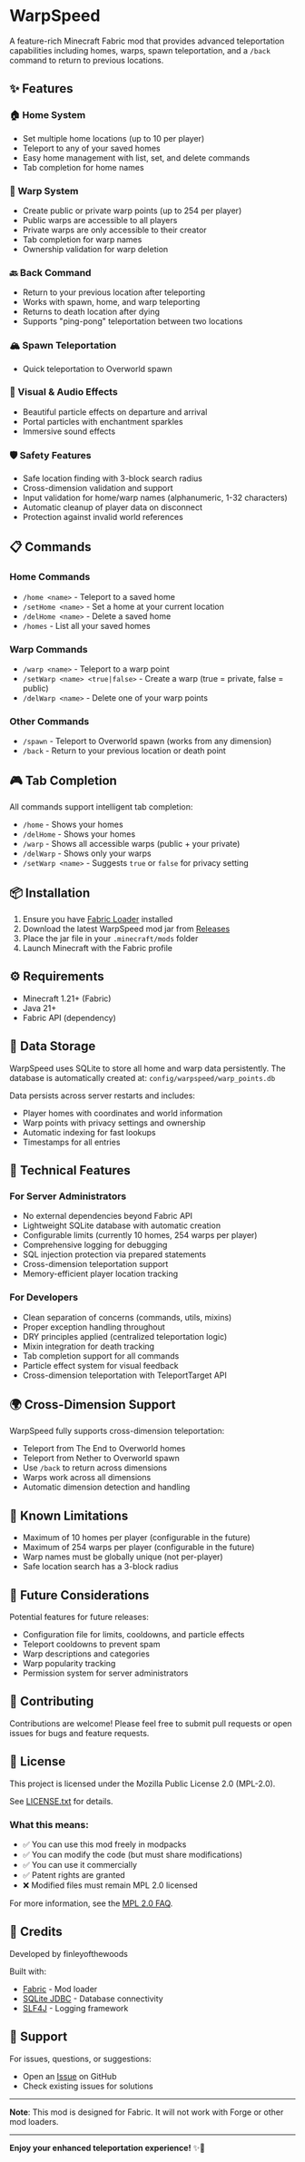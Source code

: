 # WarpSpeed

A feature-rich Minecraft Fabric mod that provides advanced teleportation capabilities including homes, warps, spawn teleportation, and a `/back` command to return to previous locations.

## ✨ Features

### 🏠 Home System
- Set multiple home locations (up to 10 per player)
- Teleport to any of your saved homes
- Easy home management with list, set, and delete commands
- Tab completion for home names

### 🌟 Warp System
- Create public or private warp points (up to 254 per player)
- Public warps are accessible to all players
- Private warps are only accessible to their creator
- Tab completion for warp names
- Ownership validation for warp deletion

### 🔙 Back Command
- Return to your previous location after teleporting
- Works with spawn, home, and warp teleporting
- Returns to death location after dying
- Supports "ping-pong" teleportation between two locations

### 🏔️ Spawn Teleportation
- Quick teleportation to Overworld spawn

### 🎨 Visual & Audio Effects
- Beautiful particle effects on departure and arrival
- Portal particles with enchantment sparkles
- Immersive sound effects

### 🛡️ Safety Features
- Safe location finding with 3-block search radius
- Cross-dimension validation and support
- Input validation for home/warp names (alphanumeric, 1-32 characters)
- Automatic cleanup of player data on disconnect
- Protection against invalid world references

## 📋 Commands

### Home Commands
- `/home <name>` - Teleport to a saved home
- `/setHome <name>` - Set a home at your current location
- `/delHome <name>` - Delete a saved home
- `/homes` - List all your saved homes

### Warp Commands
- `/warp <name>` - Teleport to a warp point
- `/setWarp <name> <true|false>` - Create a warp (true = private, false = public)
- `/delWarp <name>` - Delete one of your warp points

### Other Commands
- `/spawn` - Teleport to Overworld spawn (works from any dimension)
- `/back` - Return to your previous location or death point

## 🎮 Tab Completion

All commands support intelligent tab completion:
- `/home` - Shows your homes
- `/delHome` - Shows your homes
- `/warp` - Shows all accessible warps (public + your private)
- `/delWarp` - Shows only your warps
- `/setWarp <name>` - Suggests `true` or `false` for privacy setting

## 📦 Installation

1. Ensure you have [Fabric Loader](https://fabricmc.net/use/) installed
2. Download the latest WarpSpeed mod jar from [Releases](../../releases)
3. Place the jar file in your `.minecraft/mods` folder
4. Launch Minecraft with the Fabric profile

## ⚙️ Requirements

- Minecraft 1.21+ (Fabric)
- Java 21+
- Fabric API (dependency)

## 💾 Data Storage

WarpSpeed uses SQLite to store all home and warp data persistently. The database is automatically created at:
`config/warpspeed/warp_points.db`

Data persists across server restarts and includes:
- Player homes with coordinates and world information
- Warp points with privacy settings and ownership
- Automatic indexing for fast lookups
- Timestamps for all entries

## 🔧 Technical Features

### For Server Administrators
- No external dependencies beyond Fabric API
- Lightweight SQLite database with automatic creation
- Configurable limits (currently 10 homes, 254 warps per player)
- Comprehensive logging for debugging
- SQL injection protection via prepared statements
- Cross-dimension teleportation support
- Memory-efficient player location tracking

### For Developers
- Clean separation of concerns (commands, utils, mixins)
- Proper exception handling throughout
- DRY principles applied (centralized teleportation logic)
- Mixin integration for death tracking
- Tab completion support for all commands
- Particle effect system for visual feedback
- Cross-dimension teleportation with TeleportTarget API

## 🌍 Cross-Dimension Support

WarpSpeed fully supports cross-dimension teleportation:
- Teleport from The End to Overworld homes
- Teleport from Nether to Overworld spawn
- Use `/back` to return across dimensions
- Warps work across all dimensions
- Automatic dimension detection and handling

## 🎯 Known Limitations

- Maximum of 10 homes per player (configurable in the future)
- Maximum of 254 warps per player (configurable in the future)
- Warp names must be globally unique (not per-player)
- Safe location search has a 3-block radius

## 🔮 Future Considerations

Potential features for future releases:
- Configuration file for limits, cooldowns, and particle effects
- Teleport cooldowns to prevent spam
- Warp descriptions and categories
- Warp popularity tracking
- Permission system for server administrators

## 🤝 Contributing

Contributions are welcome! Please feel free to submit pull requests or open issues for bugs and feature requests.

## 📄 License

This project is licensed under the Mozilla Public License 2.0 (MPL-2.0).

See [LICENSE.txt](LICENSE.txt) for details.

### What this means:
- ✅ You can use this mod freely in modpacks
- ✅ You can modify the code (but must share modifications)
- ✅ You can use it commercially
- ✅ Patent rights are granted
- ❌ Modified files must remain MPL 2.0 licensed

For more information, see the [MPL 2.0 FAQ](https://www.mozilla.org/en-US/MPL/2.0/FAQ/).

## 👤 Credits

Developed by finleyofthewoods

Built with:
- [Fabric](https://fabricmc.net/) - Mod loader
- [SQLite JDBC](https://github.com/xerial/sqlite-jdbc) - Database connectivity
- [SLF4J](https://www.slf4j.org/) - Logging framework

## 🐛 Support

For issues, questions, or suggestions:
- Open an [Issue](../../issues) on GitHub
- Check existing issues for solutions
---

**Note**: This mod is designed for Fabric. It will not work with Forge or other mod loaders.

---

**Enjoy your enhanced teleportation experience!** ✨🚀